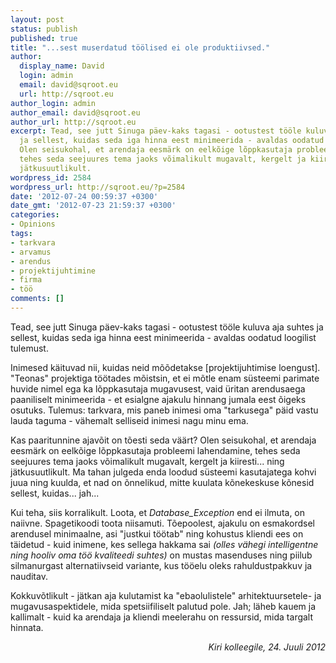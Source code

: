 ```yaml
---
layout: post
status: publish
published: true
title: "...sest muserdatud töölised ei ole produktiivsed."
author:
  display_name: David
  login: admin
  email: david@sqroot.eu
  url: http://sqroot.eu
author_login: admin
author_email: david@sqroot.eu
author_url: http://sqroot.eu
excerpt: Tead, see jutt Sinuga päev-kaks tagasi - ootustest tööle kuluva aja suhtes
  ja sellest, kuidas seda iga hinna eest minimeerida - avaldas oodatud loogilist tulemust.
  Olen seisukohal, et arendaja eesmärk on eelkõige lõppkasutaja probleemi lahendamine,
  tehes seda seejuures tema jaoks võimalikult mugavalt, kergelt ja kiiresti... ning
  jätkusuutlikult.
wordpress_id: 2584
wordpress_url: http://sqroot.eu/?p=2584
date: '2012-07-24 00:59:37 +0300'
date_gmt: '2012-07-23 21:59:37 +0300'
categories:
- Opinions
tags:
- tarkvara
- arvamus
- arendus
- projektijuhtimine
- firma
- töö
comments: []
---
```

<p><!--StartFragment-->Tead, see jutt Sinuga päev-kaks tagasi - ootustest tööle kuluva aja suhtes ja sellest, kuidas seda iga hinna eest minimeerida - avaldas oodatud loogilist tulemust.</p>
<p>Inimesed käituvad nii, kuidas neid mõõdetakse [projektijuhtimise loengust]. "Teonas" projektiga töötades mõistsin, et ei mõtle enam süsteemi parimate huvide nimel ega ka lõppkasutaja mugavusest, vaid üritan arendusaega paaniliselt minimeerida - et esialgne ajakulu hinnang jumala eest õigeks osutuks. Tulemus: tarkvara, mis paneb inimesi oma "tarkusega" päid vastu lauda taguma - vähemalt selliseid inimesi nagu minu ema.</p>
<p>Kas paaritunnine ajavõit on tõesti seda väärt? Olen seisukohal, et arendaja eesmärk on eelkõige lõppkasutaja probleemi lahendamine, tehes seda seejuures tema jaoks võimalikult mugavalt, kergelt ja kiiresti... ning jätkusuutlikult. Ma tahan julgeda enda loodud süsteemi kasutajatega kohvi juua ning kuulda, et nad on õnnelikud, mitte kuulata kõnekeskuse kõnesid sellest, kuidas... jah...</p>
<p>Kui teha, siis korralikult. Loota, et <em>Database_Exception</em> end ei ilmuta, on naiivne. Spagetikoodi toota niisamuti. Tõepoolest, ajakulu on esmakordsel arendusel minimaalne, asi "justkui töötab" ning kohustus kliendi ees on täidetud - kuid inimene, kes sellega hakkama sai <em>(olles vähegi intelligentne ning hooliv oma töö kvaliteedi suhtes)</em> on mustas masenduses ning piilub silmanurgast alternatiivseid variante, kus tööelu oleks rahuldustpakkuv ja nauditav.</p>
<p>Kokkuvõtlikult - jätkan aja kulutamist ka "ebaolulistele" arhitektuursetele- ja mugavusaspektidele, mida spetsiifiliselt palutud pole. Jah; läheb kauem ja kallimalt - kuid ka arendaja ja kliendi meelerahu on ressursid, mida targalt hinnata.</p>
<p style="text-align: right;"><em>Kiri kolleegile, 24. Juuli 2012</em></p>
<p><!--EndFragment--></p>

